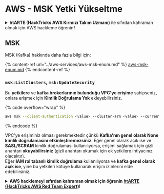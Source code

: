 # AWS - MSK Yetki Yükseltme

<details>

<summary><strong>htARTE (HackTricks AWS Kırmızı Takım Uzmanı)</strong> ile sıfırdan kahraman olmak için AWS hackleme öğrenin<strong>!</strong></summary>

HackTricks'i desteklemenin diğer yolları:

* Şirketinizi HackTricks'te **reklamını görmek** veya **HackTricks'i PDF olarak indirmek** için [**ABONELİK PLANLARI**](https://github.com/sponsors/carlospolop)'na göz atın!
* [**Resmi PEASS & HackTricks ürünlerini**](https://peass.creator-spring.com) edinin
* Özel [**NFT'lerden**](https://opensea.io/collection/the-peass-family) oluşan koleksiyonumuz [**The PEASS Family**](https://opensea.io/collection/the-peass-family)'yi keşfedin
* 💬 [**Discord grubuna**](https://discord.gg/hRep4RUj7f) veya [**telegram grubuna**](https://t.me/peass) **katılın** veya **Twitter** 🐦 [**@hacktricks_live**](https://twitter.com/hacktricks_live)'ı **takip edin**.
* Hacking hilelerinizi **HackTricks** ve **HackTricks Cloud** github depolarına PR göndererek paylaşın.

</details>

## MSK

MSK (Kafka) hakkında daha fazla bilgi için:

{% content-ref url="../aws-services/aws-msk-enum.md" %}
[aws-msk-enum.md](../aws-services/aws-msk-enum.md)
{% endcontent-ref %}

### `msk:ListClusters`, `msk:UpdateSecurity`

Bu **yetkilere** ve **kafka brokerlarının bulunduğu VPC'ye erişime** sahipseniz, onlara erişmek için **Kimlik Doğrulama Yok** ekleyebilirsiniz.

{% code overflow="wrap" %}
```bash
aws msk --client-authentication <value> --cluster-arn <value> --current-version <value>
```
{% endcode %}

VPC'ye erişiminiz olması gerekmektedir çünkü **Kafka'nın genel olarak None kimlik doğrulamasını etkinleştiremezsiniz**. Eğer genel olarak açık ise ve **SASL/SCRAM** kimlik doğrulaması kullanılıyorsa, erişimi sağlamak için gizli anahtarı **okuyabilirsiniz** (gizli anahtarı okumak için ek yetkilere ihtiyacınız olacaktır).\
Eğer **IAM rol tabanlı kimlik doğrulama** kullanılıyorsa ve **kafka genel olarak açık ise**, yine bu yetkileri kötüye kullanarak erişim izinlerini elde edebilirsiniz.

<details>

<summary><strong>AWS hacklemeyi sıfırdan kahraman olmak için öğrenin</strong> <a href="https://training.hacktricks.xyz/courses/arte"><strong>htARTE (HackTricks AWS Red Team Expert)</strong></a><strong>!</strong></summary>

HackTricks'i desteklemenin diğer yolları:

* **Şirketinizi HackTricks'te reklamını görmek isterseniz** veya **HackTricks'i PDF olarak indirmek isterseniz** [**ABONELİK PLANLARINA**](https://github.com/sponsors/carlospolop) göz atın!
* [**Resmi PEASS & HackTricks ürünlerini**](https://peass.creator-spring.com) edinin
* [**The PEASS Ailesi'ni**](https://opensea.io/collection/the-peass-family) keşfedin, özel [**NFT'lerimiz**](https://opensea.io/collection/the-peass-family)
* 💬 [**Discord grubuna**](https://discord.gg/hRep4RUj7f) veya [**telegram grubuna**](https://t.me/peass) **katılın** veya bizi **Twitter** 🐦 [**@hacktricks_live**](https://twitter.com/hacktricks_live)**'da takip edin**.
* **Hacking hilelerinizi paylaşarak PR göndererek** [**HackTricks**](https://github.com/carlospolop/hacktricks) ve [**HackTricks Cloud**](https://github.com/carlospolop/hacktricks-cloud) github reposuna katkıda bulunun.

</details>

